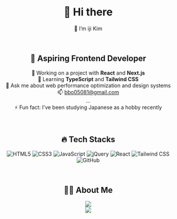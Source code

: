 <div align="center">
  
# 👋 Hi there
🙂 I’m iji Kim

  <br/>
  
## 🎯 Aspiring Frontend Developer
🔭 Working on a project with **React** and **Next.js**  
🌱 Learning **TypeScript** and **Tailwind CSS**  
💬 Ask me about web performance optimization and design systems  
📫 bbo05081@gmail.com  
...  
⚡ Fun fact: I’ve been studying Japanese as a hobby recently  

  <br/>
  
## 🔥 Tech Stacks
<p>
  <!-- HTML5 -->
  <img src="https://img.shields.io/badge/HTML5-E34F26?style=flat&logo=html5&logoColor=FFF" alt="HTML5"/>
  <!-- CSS3 -->
  <img src="https://img.shields.io/badge/CSS3-1572B6?style=flat&logo=css3&logoColor=FFF" alt="CSS3"/>
  <!-- JavaScript -->
  <img src="https://img.shields.io/badge/Javascript-F7DF1E?style=flat&logo=javascript&logoColor=000" alt="JavaScript"/>
  <!-- jQuery -->
  <img src="https://img.shields.io/badge/jQuery-0769AD?style=flat&logo=jquery&logoColor=white" alt="jQuery"/>
  <!-- React -->
  <img src="https://img.shields.io/badge/React-61DAFB?style=flat&logo=react&logoColor=000" alt="React"/>
  <!-- Tailwind CSS -->
  <img src="https://img.shields.io/badge/TailwindCSS-06B6D4?style=flat&logo=tailwindcss&logoColor=FFF" alt="Tailwind CSS"/>
  <!-- GitHub -->
  <img src="https://img.shields.io/badge/GitHub-EAEAEA?style=flat&logo=github&logoColor=000" alt="GitHub"/>
</p>
  
  <br/>
  
## 👩🏻 About Me
<a href="https://blog.naver.com/always_so_easy_day" target="_blank"><img src="https://img.shields.io/badge/NaverBlog-000?style=social&logo=naver&logoColor=03C75A"/></a>  
<a href="https://www.instagram.com/ixi.zip" target="_blank"><img src="https://img.shields.io/badge/Instagram-000?style=social&logo=instagram&logoColor=E4405F"/></a>

</div>
